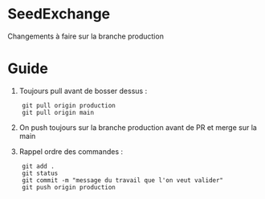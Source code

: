 # SeedExchange

Changements à faire sur la branche production


# Guide

1. Toujours pull avant de bosser dessus : 
```
    git pull origin production
    git pull origin main
```
    
2. On push toujours sur la branche production avant de PR et merge sur la main

3. Rappel ordre des commandes :
```
    git add .
    git status
    git commit -m "message du travail que l'on veut valider"
    git push origin production
```
